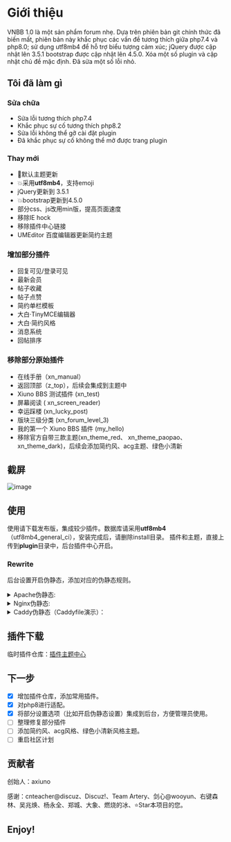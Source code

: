 # Giới thiệu
VNBB 1.0 là một sản phẩm forum nhẹ.
Dựa trên phiên bản git chính thức đã biến mất, phiên bản này khắc phục các vấn đề tương thích giữa php7.4 và php8.0; sử dụng utf8mb4 để hỗ trợ biểu tượng cảm xúc; jQuery được cập nhật lên 3.5.1 bootstrap được cập nhật lên 4.5.0. Xóa một số plugin và cập nhật chủ đề mặc định. Đã sửa một số lỗi nhỏ.

## Tôi đã làm gì

### Sửa chữa
- Sửa lỗi tương thích php7.4
- Khắc phục sự cố tương thích php8.2
- Sửa lỗi không thể gỡ cài đặt plugin
- Đã khắc phục sự cố không thể mở được trang plugin
### Thay mới
- 💄默认主题更新
- 💥采用**utf8mb4**，支持emoji
- jQuery更新到 3.5.1
- 💥bootstrap更新到4.5.0
- 部分css、js改用min版，提高页面速度
- 移除IE hock
- 移除插件中心链接
- UMEditor 百度编辑器更新简约主题
### 增加部分插件
- 回复可见/登录可见
- 最新会员
- 帖子收藏
- 帖子点赞
- 简约单栏模板
- 大白·TinyMCE编辑器
- 大白·简约风格
- 消息系统
- 回帖排序
### 移除部分原始插件
* 在线手册（xn_manual）
* 返回顶部（z_top），后续会集成到主题中
* Xiuno BBS 测试插件 (xn_test)
* 屏幕阅读 ( xn_screen_reader)
* 幸运踩楼 (xn_lucky_post)
* 版块三级分类 (xn_forum_level_3)
* 我的第一个 Xiuno BBS 插件 (my_hello)
* 移除官方自带三款主题(xn_theme_red、 xn_theme_paopao、xn_theme_dark)，后续会添加简约风、acg主题、绿色小清新

## 截屏
![image](https://raw.githubusercontent.com/jiix/xiunobbs/master/screenshot.png)

## 使用
使用请下载发布版，集成较少插件。数据库请采用**utf8mb4**（utf8mb4_general_ci），安装完成后，请删除install目录。
插件和主题，直接上传到**plugin**目录中，后台插件中心开启。

### Rewrite
后台设置开启伪静态，添加对应的伪静态规则。

<details>
<summary>Apache伪静态:</summary>

```
<IfModule mod_rewrite.c>
RewriteEngine on

# Apache 2.4
RewriteCond %{REQUEST_FILENAME} !-d 
RewriteCond %{REQUEST_FILENAME} !-f 
RewriteRule ^(.*?)([^/]*)$ $1index.php?$2 [QSA,PT,L]

# Apache other
#RewriteRule ^(.*?)([^/]*)\.htm(.*)$ $1/index.php?$2.htm$3 [L]
</IfModule>
```
</details>

<details>
<summary>Nginx伪静态:</summary>

```
location ~* \.(htm)$ {

    rewrite "^(.*)/(.+?).htm(.*?)$" $1/index.php?$2.htm$3 last;

}
```
</details>

<details>
<summary>Caddy伪静态（Caddyfile演示）：</summary>

```
www.yourdomain.com {

# Set this path to your site's directory.
root * /var/www

file_server

# Or serve a PHP site through php-fpm:
php_fastcgi localhost:9000
}

```
</details>


## 插件下载

临时插件仓库：[插件主题中心](https://github.com/jiix/plugins)

## 下一步

- [x] 增加插件仓库，添加常用插件。
- [x] 对php8进行适配。
- [x] 将部分设置选项（比如开启伪静态设置）集成到后台，方便管理员使用。
- [ ] 整理修复部分插件
- [ ] 添加简约风、acg风格、绿色小清新风格主题。
- [ ] 重启社区计划

## 贡献者
创始人：axiuno

感谢：cnteacher@discuz、Discuz!、Team Artery、剑心@wooyun、右键森林、吴兆焕、杨永全、郑城、大象、燃烧的冰、⭐Star本项目的您。

## Enjoy!
